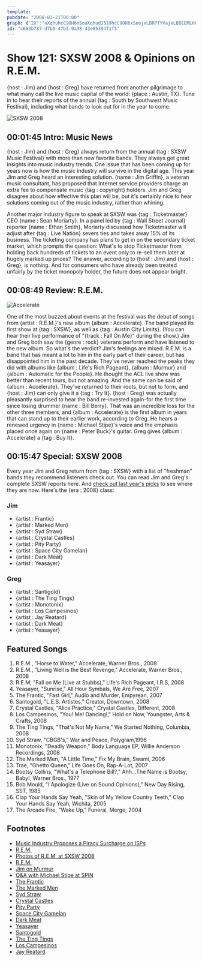```yaml
---
template: 
pubdate: "2008-03-21T00:00"
graph: {"2X":"aXqhuhcC9OH6xSoaXqhudJ519hcC9OH6xSoajxLBRPfYVajxLBBEEMLH6xSo2bFN2BEEML","EP":"4srM4YLf414srM4BJCgC4srM4lQ2Cd4srM4F2Dlb4srM4BEtpS4srM4BHrvi4srM4tTxNg4srM4rN4EF4srM4FjmkR4srM4BDcul4srM4BMlTx97qiprN4EFdhnxerN4EFYLf41rN4EFX6cfddhnxe97qipBHm1G","QB":""}
id: "c683b787-d7b9-47b3-9a38-43e05394f1f5"
---
```






# Show 121: SXSW 2008 & Opinions on R.E.M.

{host : Jim} and {host : Greg} have returned from another pilgrimage to what many call the live music capital of the world: {place : Austin, TX}. Tune in to hear their reports of the annual {tag : South by Southwest Music Festival}, including what bands to look out for in the year to come.

![SXSW 2008](https://static.soundopinions.org/images/2008/sxsw_santogold.jpg)



## 00:01:45 Intro: Music News

{host : Jim} and {host : Greg} always return from the annual {tag : SXSW Music Festival} with more than new favorite bands. They always get great insights into music industry trends. One issue that has been coming up for years now is how the music industry will survive in the digital age. This year Jim and Greg heard an interesting solution. {name : Jim Griffin}, a veteran music consultant, has proposed that Internet service providers charge an extra fee to compensate music {tag : copyright} holders. Jim and Greg disagree about how effective this plan will be, but it's certainly nice to hear solutions coming out of the music industry, rather than whining.

Another major industry figure to speak at SXSW was {tag : Ticketmaster} CEO {name : Sean Moriarty}. In a panel led by {tag : Wall Street Journal} reporter {name : Ethan Smith}, Moriarty discussed how Ticketmaster will adjust after {tag : Live Nation} severs ties and takes away 15% of its business. The ticketing company has plans to get in on the secondary ticket market, which prompts the question: What's to stop Ticketmaster from holding back hundreds of tickets to an event only to re-sell them later at hugely marked up prices? The answer, according to {host : Jim} and {host : Greg}, is nothing. And for consumers who have already been treated unfairly by the ticket monopoly holder, the future does not appear bright.



## 00:08:49 Review: R.E.M.

![Accelerate](https://static.soundopinions.org/assets/121/EP0.jpg)

One of the most buzzed about events at the festival was the debut of songs from {artist : R.E.M.}'s new album {album : Accelerate}. The band played its first show at {tag : SXSW}, as well as {tag : Austin City Limits}. (You can hear their live performance of "{track : Fall On Me}" during the show.) Jim and Greg both saw the {genre : rock} veterans perform and have listened to the new album. So what's the verdict? Jim's feelings are mixed. R.E.M. is a band that has meant a lot to him in the early part of their career, but has disappointed him in the past decade. They've never reached the peaks they did with albums like {album : Life's Rich Pageant}, {album : Murmur} and {album : Automatic for the People}. He thought the ACL live show was better than recent tours, but not amazing. And the same can be said of {album : Accelerate}. They've returned to their roots, but not to form, and {host : Jim} can only give it a {tag : Try It}. {host : Greg} was actually pleasantly surprised to hear the band re-invested again-for the first time since losing drummer {name : Bill Berry}. That was an incredible loss for the other three members, and {album : Accelerate} is the first album in years that can stand up to their earlier work, according to Greg. He hears a renewed urgency in {name : Michael Stipe}'s voice and the emphasis placed once again on {name : Peter Buck}'s guitar. Greg gives {album : Accelerate} a {tag : Buy It}.



## 00:15:47 Special: SXSW 2008

Every year Jim and Greg return from {tag : SXSW} with a list of "freshman" bands they recommend listeners check out. You can read Jim and Greg's complete SXSW reports here. And [check out last year's picks](/show/69/) to see where they are now. Here's the {era : 2008} class:


### Jim

- {artist : Frantic}
- {artist : Marked Men}
- {artist : Syd Straw}
- {artist : Crystal Castles}
- {artist : Pity Party}
- {artist : Space City Gamelan}
- {artist : Dark Meat}
- {artist : Yeasayer}


### Greg

- {artist : Santigold}
- {artist : The Ting Tings}
- {artist : Monotonix}
- {artist : Los Campesinos}
- {artist : Jay Reatard}
- {artist : Dark Meat}
- {artist : Yeasayer}



## Featured Songs

1. R.E.M., "Horse to Water," Accelerate, Warner Bros., 2008
2. R.E.M., "Living Well is the Best Revenge," Accelerate, Warner Bros., 2008
3. R.E.M, "Fall on Me (Live at Stubbs)," Life's Rich Pageant, I.R.S, 2008
4. Yeasayer, "Sunrise," All Hour Symbals, We Are Free, 2007
5. The Frantic, "Fast Girl," Audio and Murder, Empyrean, 2007
6. Santogold, "L.E.S. Artistes," Creator, Downtown, 2008
7. Crystal Castles, "Alice Practice," Crystal Castles, Different, 2008
8. Los Campesinos, "You! Me! Dancing!," Hold on Now, Youngster, Arts & Crafts, 2008
9. The Ting Tings, "That's Not My Name," We Started Nothing, Columbia, 2008
10. Syd Straw, "CBGB's," War and Peace, Polygram,1996
11. Monotonix, "Deadly Weapon," Body Language EP, Willie Anderson Recordings, 2008
12. The Marked Men, "A Little Time," Fix My Brain, Swami, 2006
13. Trae, "Ghetto Queen," Life Goes On, Rap-A-Lot, 2007
14. Bootsy Collins, "What's a Telephone Bill?," Ahh...The Name is Bootsy, Baby!, Warner Bros., 1977
15. Bob Mould, "I Apologize (Live on Sound Opinions)," New Day Rising, SST, 1985
16. Clap Your Hands Say Yeah, "Skin of My Yellow Country Teeth," Clap Your Hands Say Yeah, Wichita, 2005
17. The Arcade Fire, "Wake Up," Funeral, Merge, 2004



## Footnotes

- [Music Industry Proposes a Piracy Surcharge on ISPs](http://archive.wired.com/entertainment/music/news/2008/03/music_levy?currentPage=all)
- [R.E.M.](http://www.remhq.com/)
- [Photos of R.E.M. at SXSW 2008](http://www.npr.org/templates/story/story.php?storyId=88155007)
- [R.E.M.](http://www.allmusic.com/cg/amg.dll?p=amg&sql=11:09fexqtgld0e~T2)
- [Jim on Murmur](http://www.jimdero.com/News2001/GreatFeb24Murmur.htm)
- [Q&A with Michael Stipe at SPIN](http://www.spin.com/articles/qa-michael-stipe)
- [The Frantic](http://www.thefrantic.com/)
- [The Marked Men](http://www.myspace.com/themarkedmen)
- [Syd Straw](http://www.sydstraw.com/)
- [Crystal Castles](http://www.myspace.com/crystalcastles)
- [Pity Party](http://www.myspace.com/thepityparty)
- [Space City Gamelan](http://www.spacecitygamelan.org/)
- [Dark Meat](http://www.myspace.com/darkmeats)
- [Yeasayer](http://www.yeasayer.net/)
- [Santogold](http://www.myspace.com/santogold)
- [The Ting Tings](http://www.last.fm/music/The+Ting+Tings)
- [Los Campesinos](http://www.loscampesinos.com/)
- [Jay Reatard](http://www.myspace.com/jayreatard)